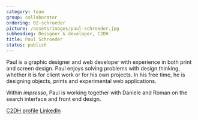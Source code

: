 ```yaml
---
category: team
group: collaborator
ordering: 02-schroeder
picture: /assets/images/paul-schroeder.jpg
subheading: Designer & developer, C2DH
title: Paul Schroeder
status: publish
---
```


Paul is a graphic designer and web developer with experience in both print and screen design. Paul enjoys solving problems with design thinking, whether it is for client work or for his own projects. In his free time, he is designing objects,  prints and experimental web applications.

Within <i>impresso</i>, Paul is working together with Daniele and Roman on the search interface and front end design.

[C2DH profile](https://www.c2dh.uni.lu/people/paul-schroeder) [LinkedIn](http://linkedin.com/in/paul-schroeder-a4478951/)
